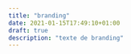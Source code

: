 ```yaml
---
title: "branding"
date: 2021-01-15T17:49:10+01:00
draft: true
description: "texte de branding"
---
```

